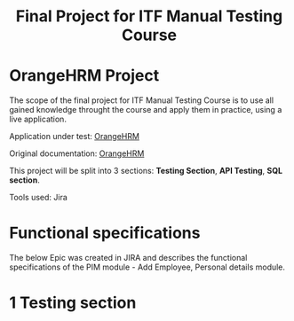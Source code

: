 #  <h1 align="center"> Final Project for ITF Manual Testing Course <h1>
# OrangeHRM Project
The scope of the final project for ITF Manual Testing Course is to use all gained knowledge throught the course and apply them in practice, using a live application. 

Application under test: [OrangeHRM](https://opensource-demo.orangehrmlive.com/web/index.php/auth/login)

Original documentation: [OrangeHRM](https://www.orangehrm.com/assets/Files/Complete-Administrative-User-Guide.pdf?url=/Files/Complete-Administrative-User-Guide.pdf)

This project will be split into 3 sections: **Testing Section**, **API Testing**, **SQL section**. 

Tools used: Jira

# Functional specifications

The below Epic was created in JIRA and describes the functional specifications of the PIM module - Add Employee, Personal details module.

# 1 Testing section
